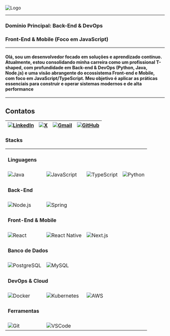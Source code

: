 

![Logo]()

---
### Domínio Principal: Back-End & DevOps  

### Front-End & Mobile (Foco em JavaScript)
---
#### Olá, sou um desenvolvedor focado em soluções e aprendizado contínuo. Atualmente, estou consolidando minha carreira como um profissional T-shaped, com profundidade em Back-end & DevOps (Python, Java, Node.js) e uma visão abrangente do ecossistema Front-end e Mobile, com foco em JavaScript/TypeScript. Meu objetivo é aplicar as práticas essenciais para construir e operar sistemas modernos e de alta performance
---
## Contatos
| [![LinkedIn](https://img.shields.io/badge/LinkedIn-0077B5?style=for-the-badge&logo=linkedin&logoColor=white)](https://www.linkedin.com/in/elton-alafe-7310891a6) | [![X](https://img.shields.io/badge/X-000?style=for-the-badge&logo=x)](https://twitter.com/EltonAlafe) | [![Gmail](https://img.shields.io/badge/Gmail-333333?style=for-the-badge&logo=gmail&logoColor=red)](mailto:eltonalafe@gmail.com) | [![GitHub](https://img.shields.io/badge/GitHub-100000?style=for-the-badge&logo=github&logoColor=white)](https://github.com/eltonalafe)
|-|-|-|-|

### Stacks

<table>
  <tr>
    <td colspan="4">
      <h4><b>Linguagens</b></h4>
    </td>
  </tr>
  <tr>
    <td><img src="https://img.shields.io/badge/Java-ED8B00?style=for-the-badge&logo=openjdk&logoColor=white" alt="Java"/></td>
    <td><img src="https://img.shields.io/badge/JavaScript-F7DF1E?style=for-the-badge&logo=javascript&logoColor=black" alt="JavaScript"/></td>
    <td><img src="https://img.shields.io/badge/TypeScript-3178C6?style=for-the-badge&logo=typescript&logoColor=white" alt="TypeScript"/></td>
    <td><img src="https://img.shields.io/badge/Python-3776AB?style=for-the-badge&logo=python&logoColor=white" alt="Python"/></td>
  </tr>
  <tr>
    <td colspan="4">
      <h4><b>Back-End</b></h4>
    </td>
  </tr>
  <tr>
    <td><img src="https://img.shields.io/badge/Node.js-339933?style=for-the-badge&logo=nodedotjs&logoColor=white" alt="Node.js"/></td>
    <td><img src="https://img.shields.io/badge/Spring-6DB33F?style=for-the-badge&logo=spring&logoColor=white" alt="Spring"/></td>
    <td></td>
    <td></td>
  </tr>
  <tr>
    <td colspan="4">
      <h4><b>Front-End & Mobile</b></h4>
    </td>
  </tr>
  <tr>
    <td><img src="https://img.shields.io/badge/React-61DAFB?style=for-the-badge&logo=react&logoColor=black" alt="React"/></td>
    <td><img src="https://img.shields.io/badge/React_Native-61DAFB?style=for-the-badge&logo=react&logoColor=black" alt="React Native"/></td>
    <td><img src="https://img.shields.io/badge/Next.js-000000?style=for-the-badge&logo=nextdotjs&logoColor=white" alt="Next.js"/></td>
    <td></td>
  </tr>
  <tr>
    <td colspan="4">
      <h4><b>Banco de Dados</b></h4>
    </td>
  </tr>
  <tr>
    <td><img src="https://img.shields.io/badge/PostgreSQL-4169E1?style=for-the-badge&logo=postgresql&logoColor=white" alt="PostgreSQL"/></td>
    <td><img src="https://img.shields.io/badge/MySQL-4479A1?style=for-the-badge&logo=mysql&logoColor=white" alt="MySQL"/></td>
    <td></td>
    <td></td>
  </tr>
  <tr>
    <td colspan="4">
      <h4><b>DevOps & Cloud</b></h4>
    </td>
  </tr>
  <tr>
    <td><img src="https://img.shields.io/badge/Docker-2496ED?style=for-the-badge&logo=docker&logoColor=white" alt="Docker"/></td>
    <td><img src="https://img.shields.io/badge/Kubernetes-326CE5?style=for-the-badge&logo=kubernetes&logoColor=white" alt="Kubernetes"/></td>
    <td><img src="https://img.shields.io/badge/Amazon_AWS-232F3E?style=for-the-badge&logo=amazonaws&logoColor=white" alt="AWS"/></td>
    <td></td>
  </tr>
  <tr>
    <td colspan="4">
      <h4><b>Ferramentas</b></h4>
    </td>
  </tr>
  <tr>
    <td><img src="https://img.shields.io/badge/GIT-E44C30?style=for-the-badge&logo=git&logoColor=white" alt="Git"/></td>
    <td><img src="https://img.shields.io/badge/Visual_Studio_Code-007ACC?style=for-the-badge&logo=visualstudiocode&logoColor=white" alt="VSCode"/></td>
    <td></td>
    <td></td>
  </tr>
</table>
